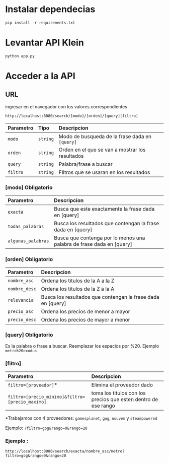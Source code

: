 # Instalar dependecias

```pip install -r requirements.txt```

# Levantar API Klein

``` python app.py ```

# Acceder a la API

## URL

ingresar en el navegador con los valores correspondientes

``` http://localhost:8080/search/[modo]/[orden]/[query][filtro] ```

| Parametro | Tipo | Descripcion |
| :--- | :--- | :--- |
| `modo` | `string` | Modo de busqueda de la frase dada en `[query]` |
| `orden` | `string` | Orden en el que se van a mostrar los resultados |
| `query` | `string` | Palabra/frase a buscar |
| `filtro` | `string` | FIltros que se usaran en los resultados |

### [modo] **Obligatorio**

| Parametro | Descripcion |
| :--- | :--- |
| `exacta` | Busca que este exactamente la frase dada en [query] |
| `todas_palabras` | Busca los resultados que contengan la frase dada en [query] |
| `algunas_palabras` | Busca que contenga por lo menos una palabra de frase dada en [query] |

### [orden] **Obligatorio**

| Parametro | Descripcion |
| :--- | :--- |
| `nombre_asc` | Ordena los titulos de la A a la Z |
| `nombre_desc` | Ordena los titulos de la Z a la A |
| `relevancia` | Busca los resultados que contengan la frase dada en [query] |
| `precio_asc` | Ordena los precios de menor a mayor |
| `precio_desc` | Ordena los precios de mayor a menor |

### [query] **Obligatorio**

Es la palabra o frase a buscar. Reemplazar los espacios por %20.
Ejemplo ```metro%20exodus```

### [filtro]
| Parametro | Descripcion |
| :--- | :--- |
| `filtro=[proveedor]`* | Elimina el proveedor dado |
| `filtro=[precio_minimo]&filtro=[precio_maximo]` | toma los titulos con los precios que esten dentro de ese rango |

*Trabajamos con 4 proveedores: ```gamesplanet```, ```gog```, ```nuuvem``` y ```steampowered```

Ejemplo: ```?filtro=gog&rango=0&rango=20```

### Ejemplo :
```http://localhost:8080/search/exacta/nombre_asc/metro?filtro=gog&rango=0&rango=20```
